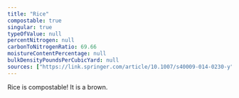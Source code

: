 ```yaml
---
title: "Rice"
compostable: true
singular: true
typeOfValue: null
percentNitrogen: null
carbonToNitrogenRatio: 69.66
moistureContentPercentage: null
bulkDensityPoundsPerCubicYard: null
sources: ["https://link.springer.com/article/10.1007/s40009-014-0230-y"]
---
```


Rice is compostable! It is a brown.
